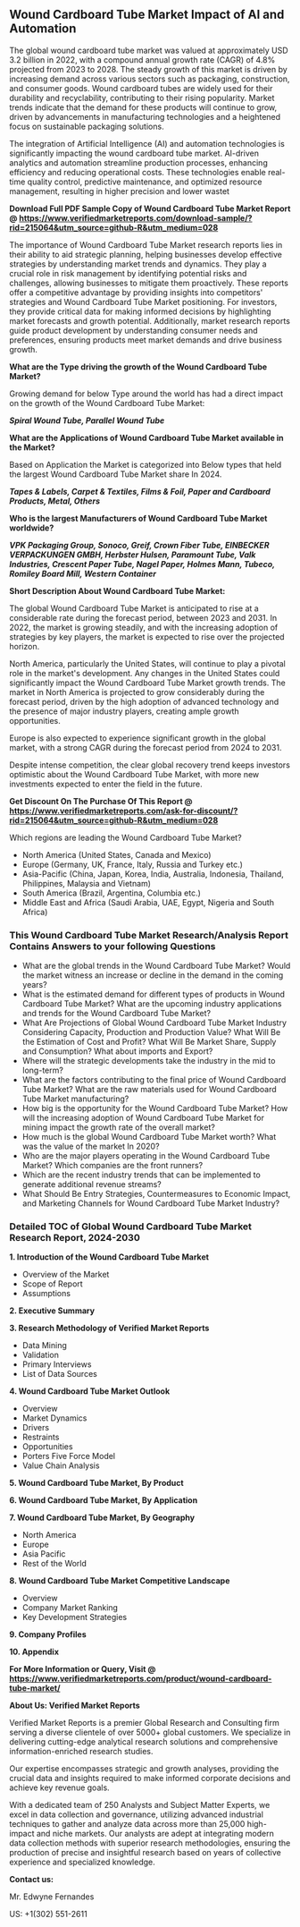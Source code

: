 <h2>Wound Cardboard Tube Market Impact of AI and Automation</h2><p>The global wound cardboard tube market was valued at approximately USD 3.2 billion in 2022, with a compound annual growth rate (CAGR) of 4.8% projected from 2023 to 2028. The steady growth of this market is driven by increasing demand across various sectors such as packaging, construction, and consumer goods. Wound cardboard tubes are widely used for their durability and recyclability, contributing to their rising popularity. Market trends indicate that the demand for these products will continue to grow, driven by advancements in manufacturing technologies and a heightened focus on sustainable packaging solutions.</p><p>The integration of Artificial Intelligence (AI) and automation technologies is significantly impacting the wound cardboard tube market. AI-driven analytics and automation streamline production processes, enhancing efficiency and reducing operational costs. These technologies enable real-time quality control, predictive maintenance, and optimized resource management, resulting in higher precision and lower wastet</p><p id="" class=""><strong>Download Full PDF Sample Copy of Wound Cardboard Tube Market Report @ <a href="https://www.verifiedmarketreports.com/download-sample/?rid=215064&utm_source=github-R&utm_medium=028" target="_blank">https://www.verifiedmarketreports.com/download-sample/?rid=215064&utm_source=github-R&utm_medium=028</a></strong></p><p>The importance of&nbsp;Wound Cardboard Tube Market research reports lies in their ability to aid strategic planning, helping businesses develop effective strategies by understanding market trends and dynamics. They play a crucial role in risk management by identifying potential risks and challenges, allowing businesses to mitigate them proactively. These reports offer a competitive advantage by providing insights into competitors' strategies and Wound Cardboard Tube Market positioning. For investors, they provide critical data for making informed decisions by highlighting market forecasts and growth potential. Additionally, market research reports guide product development by understanding consumer needs and preferences, ensuring products meet market demands and drive business growth.</p><p><strong>What are the&nbsp;Type driving the growth of the Wound Cardboard Tube Market?</strong></p><p id="" class="">Growing demand for below Type around the world has had a direct impact on the growth of the Wound Cardboard Tube Market:</p><em><strong>Spiral Wound Tube, Parallel Wound Tube</strong></em></p><strong>What are the&nbsp;Applications&nbsp;of Wound Cardboard Tube Market available in the Market?</strong></p><p id="" class="">Based on Application the Market is categorized into Below types that held the largest Wound Cardboard Tube Market share In 2024.</p><em><strong>Tapes & Labels, Carpet & Textiles, Films & Foil, Paper and Cardboard Products, Metal, Others</strong></em></p><strong>Who is the largest Manufacturers of Wound Cardboard Tube Market worldwide?</strong></p><p><em><strong>VPK Packaging Group, Sonoco, Greif, Crown Fiber Tube, EINBECKER VERPACKUNGEN GMBH, Herbster Hulsen, Paramount Tube, Valk Industries, Crescent Paper Tube, Nagel Paper, Holmes Mann, Tubeco, Romiley Board Mill, Western Container</strong></em></p><p id="" class=""><strong>Short Description About Wound Cardboard Tube Market:</strong></p><p>The global Wound Cardboard Tube Market is anticipated to rise at a considerable rate during the forecast period, between 2023 and 2031. In 2022, the market is growing steadily, and with the increasing adoption of strategies by key players, the market is expected to rise over the projected horizon.</p><p>North America, particularly the United States, will continue to play a pivotal role in the market's development. Any changes in the United States could significantly impact the Wound Cardboard Tube Market growth trends. The market in North America is projected to grow considerably during the forecast period, driven by the high adoption of advanced technology and the presence of major industry players, creating ample growth opportunities.</p><p>Europe is also expected to experience significant growth in the global market, with a strong CAGR during the forecast period from 2024 to 2031.</p><p>Despite intense competition, the clear global recovery trend keeps investors optimistic about the Wound Cardboard Tube Market, with more new investments expected to enter the field in the future.</p><p id="" class=""><strong>Get Discount On The Purchase Of This Report @ <a href="https://www.verifiedmarketreports.com/ask-for-discount/?rid=215064&utm_source=github-R&utm_medium=028" target="_blank">https://www.verifiedmarketreports.com/ask-for-discount/?rid=215064&utm_source=github-R&utm_medium=028</a></strong></p>Which regions are leading the Wound Cardboard Tube Market?</p><ul><li>North America (United States, Canada and Mexico)</li><li>Europe (Germany, UK, France, Italy, Russia and Turkey etc.)</li><li>Asia-Pacific (China, Japan, Korea, India, Australia, Indonesia, Thailand, Philippines, Malaysia and Vietnam)</li><li>South America (Brazil, Argentina, Columbia etc.)</li><li>Middle East and Africa (Saudi Arabia, UAE, Egypt, Nigeria and South Africa)</li></ul><h3 id="" class="">This Wound Cardboard Tube Market Research/Analysis Report Contains Answers to your following Questions</h3><ul><li>What are the global trends in the Wound Cardboard Tube Market? Would the market witness an increase or decline in the demand in the coming years?</li><li>What is the estimated demand for different types of products in Wound Cardboard Tube Market? What are the upcoming industry applications and trends for the Wound Cardboard Tube Market?</li><li>What Are Projections of Global Wound Cardboard Tube Market Industry Considering Capacity, Production and Production Value? What Will Be the Estimation of Cost and Profit? What Will Be Market Share, Supply and Consumption? What about imports and Export?</li><li>Where will the strategic developments take the industry in the mid to long-term?</li><li>What are the factors contributing to the final price of Wound Cardboard Tube Market? What are the raw materials used for Wound Cardboard Tube Market manufacturing?</li><li>How big is the opportunity for the Wound Cardboard Tube Market? How will the increasing adoption of Wound Cardboard Tube Market for mining impact the growth rate of the overall market?</li><li>How much is the global Wound Cardboard Tube Market worth? What was the value of the market In 2020?</li><li>Who are the major players operating in the Wound Cardboard Tube Market? Which companies are the front runners?</li><li>Which are the recent industry trends that can be implemented to generate additional revenue streams?</li><li>What Should Be Entry Strategies, Countermeasures to Economic Impact, and Marketing Channels for Wound Cardboard Tube Market Industry?</li></ul><h3 id="" class="">Detailed TOC of Global Wound Cardboard Tube Market Research Report, 2024-2030</h3><p id="" class=""><strong>1. Introduction of the Wound Cardboard Tube Market</strong></p><ul><li>Overview of the Market</li><li>Scope of Report</li><li>Assumptions</li></ul><p id="" class=""><strong>2. Executive Summary</strong></p><p id="" class=""><strong>3. Research Methodology of Verified Market Reports</strong></p><ul><li>Data Mining</li><li>Validation</li><li>Primary Interviews</li><li>List of Data Sources</li></ul><p id="" class=""><strong>4. Wound Cardboard Tube Market Outlook</strong></p><ul><li>Overview</li><li>Market Dynamics</li><li>Drivers</li><li>Restraints</li><li>Opportunities</li><li>Porters Five Force Model</li><li>Value Chain Analysis</li></ul><p id="" class=""><strong>5. Wound Cardboard Tube Market, By Product</strong></p><p id="" class=""><strong>6. Wound Cardboard Tube Market, By Application</strong></p><p id="" class=""><strong>7. Wound Cardboard Tube Market, By Geography</strong></p><ul><li>North America</li><li>Europe</li><li>Asia Pacific</li><li>Rest of the World</li></ul><p id="" class=""><strong>8. Wound Cardboard Tube Market Competitive Landscape</strong></p><ul><li>Overview</li><li>Company Market Ranking</li><li>Key Development Strategies</li></ul><p id="" class=""><strong>9. Company Profiles</strong></p><p id="" class=""><strong>10. Appendix</strong></p><p id="" class=""><strong>For More Information or Query, Visit @ <a href="https://www.verifiedmarketreports.com/product/wound-cardboard-tube-market/" target="_blank">https://www.verifiedmarketreports.com/product/wound-cardboard-tube-market/</a></strong></p><p id="" class=""><strong>About Us: Verified Market Reports</strong></p><p id="" class="">Verified Market Reports is a premier Global Research and Consulting firm serving a diverse clientele of over 5000+ global customers. We specialize in delivering cutting-edge analytical research solutions and comprehensive information-enriched research studies.</p><p id="" class="">Our expertise encompasses strategic and growth analyses, providing the crucial data and insights required to make informed corporate decisions and achieve key revenue goals.</p><p id="" class="">With a dedicated team of 250 Analysts and Subject Matter Experts, we excel in data collection and governance, utilizing advanced industrial techniques to gather and analyze data across more than 25,000 high-impact and niche markets. Our analysts are adept at integrating modern data collection methods with superior research methodologies, ensuring the production of precise and insightful research based on years of collective experience and specialized knowledge.</p><p id="" class=""><strong>Contact us:</strong></p><p id="" class="">Mr. Edwyne Fernandes</p><p id="" class="">US: +1(302) 551-2611</p>